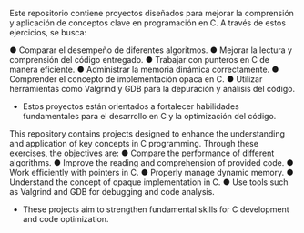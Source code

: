Este repositorio contiene proyectos diseñados para mejorar la comprensión y aplicación de conceptos clave en programación en C. A través de estos ejercicios, se busca:

● Comparar el desempeño de diferentes algoritmos.
● Mejorar la lectura y comprensión del código entregado.
● Trabajar con punteros en C de manera eficiente.
● Administrar la memoria dinámica correctamente.
● Comprender el concepto de implementación opaca en C.
● Utilizar herramientas como Valgrind y GDB para la depuración y análisis del código.

- Estos proyectos están orientados a fortalecer habilidades fundamentales para el desarrollo en C y la optimización del código.



This repository contains projects designed to enhance the understanding and application of key concepts in C programming. Through these exercises, the objectives are:
● Compare the performance of different algorithms.
● Improve the reading and comprehension of provided code.
● Work efficiently with pointers in C.
● Properly manage dynamic memory.
● Understand the concept of opaque implementation in C.
● Use tools such as Valgrind and GDB for debugging and code analysis.

- These projects aim to strengthen fundamental skills for C development and code optimization.
